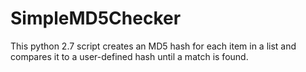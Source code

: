 # SimpleMD5Checker
This python 2.7 script creates an MD5 hash for each item in a list and compares it to a user-defined hash until a match is found.
